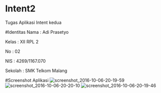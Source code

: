 # Intent2
Tugas Aplikasi Intent kedua

#Identitas
Nama : Adi Prasetyo

Kelas : XII RPL 2

No : 02

NIS : 4269/1167.070

Sekolah : SMK Telkom Malang

#Screenshot Aplikasi
![screenshot_2016-10-06-20-19-59](https://cloud.githubusercontent.com/assets/15698905/19195681/c71df6e6-8cdc-11e6-9998-14b81d255b19.png)
![screenshot_2016-10-06-20-20-10](https://cloud.githubusercontent.com/assets/15698905/19195683/c776b66e-8cdc-11e6-9a48-c90bf3d62ed8.png)
![screenshot_2016-10-06-20-19-46](https://cloud.githubusercontent.com/assets/15698905/19195684/c77f4630-8cdc-11e6-9326-13f8d7112a3a.png)
